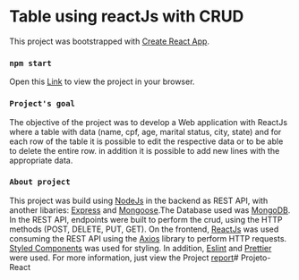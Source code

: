 # Table using reactJs with CRUD

This project was bootstrapped with [Create React App](https://github.com/facebook/create-react-app).


### `npm start`

Open this [Link](http://3.83.74.185:3000) to view the project in your browser.

### `Project's goal`
The objective of the project was to develop a Web application with ReactJs where a table with data (name, cpf, age, marital status, city, state) and for each row of the table it is possible to edit the respective data or to be able to delete the entire row. in addition it is possible to add new lines with the appropriate data.


### `About project`

This project was build using [NodeJs](https://nodejs.org/en/) in the backend as REST API, with another libaries: 
[Express](https://www.npmjs.com/package/express) and [Mongoose](https://www.npmjs.com/package/mongoose).The Database used was [MongoDB](https://www.mongodb.com/pt-br). In the REST API, endpoints were built to perform the crud, using the HTTP methods (POST, DELETE, PUT, GET). On the frontend, [ReactJs](https://pt-br.reactjs.org/) was used consuming the REST API using the [Axios](https://github.com/axios/axios) library to perform HTTP requests. [Styled Components](https://www.npmjs.com/package/styled-components) was used for styling. In addition, [Eslint](https://eslint.org/) and [Prettier](https://prettier.io/) were used. For more information, just view the Project [report](https://drive.google.com/file/d/1DVAMDAsvolpuHSFwumWv9u08I_FO6OD4/view?usp=sharing)# Projeto-React
